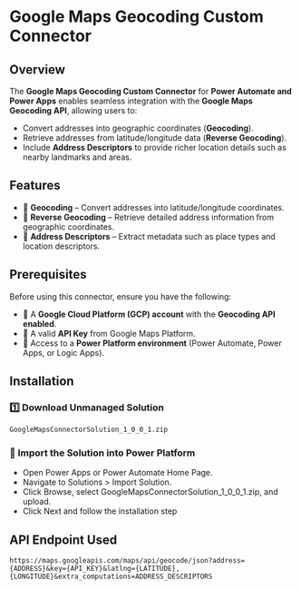 # Google Maps Geocoding Custom Connector  

## Overview  
The **Google Maps Geocoding Custom Connector** for **Power Automate and Power Apps** enables seamless integration with the **Google Maps Geocoding API**, allowing users to:  

- Convert addresses into geographic coordinates (**Geocoding**).  
- Retrieve addresses from latitude/longitude data (**Reverse Geocoding**).  
- Include **Address Descriptors** to provide richer location details such as nearby landmarks and areas.  

## Features  
- 📍 **Geocoding** – Convert addresses into latitude/longitude coordinates.  
- 🔄 **Reverse Geocoding** – Retrieve detailed address information from geographic coordinates.  
- 🏢 **Address Descriptors** – Extract metadata such as place types and location descriptors.  

## Prerequisites  
Before using this connector, ensure you have the following:  

- 🔹 A **Google Cloud Platform (GCP) account** with the **Geocoding API enabled**.  
- 🔹 A valid **API Key** from Google Maps Platform.  
- 🔹 Access to a **Power Platform environment** (Power Automate, Power Apps, or Logic Apps).

## Installation  

### 1️⃣ Download Unmanaged Solution
```sh
GoogleMapsConnectorSolution_1_0_0_1.zip
```
### 🔄 Import the Solution into Power Platform
- Open Power Apps or Power Automate Home Page.
- Navigate to Solutions > Import Solution.
- Click Browse, select GoogleMapsConnectorSolution_1_0_0_1.zip, and upload.
- Click Next and follow the installation step


## API Endpoint Used  
```plaintext
https://maps.googleapis.com/maps/api/geocode/json?address={ADDRESS}&key={API_KEY}&latlng={LATITUDE},{LONGITUDE}&extra_computations=ADDRESS_DESCRIPTORS

